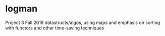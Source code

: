 # logman
Project 3 Fall 2019 datastructs/algos, using maps and emphasis on sorting with functors and other time-saving techniques
